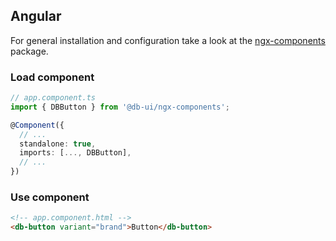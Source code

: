 <!--
SPDX-FileCopyrightText: 2025 DB Systel GmbH

SPDX-License-Identifier: Apache-2.0
-->

## Angular

For general installation and configuration take a look at the [ngx-components](https://www.npmjs.com/package/@db-ui/ngx-components) package.

### Load component

```ts app.component.ts
// app.component.ts
import { DBButton } from '@db-ui/ngx-components';

@Component({
  // ...
  standalone: true,
  imports: [..., DBButton],
  // ...
})
```

### Use component

```html app.component.html
<!-- app.component.html -->
<db-button variant="brand">Button</db-button>
```

